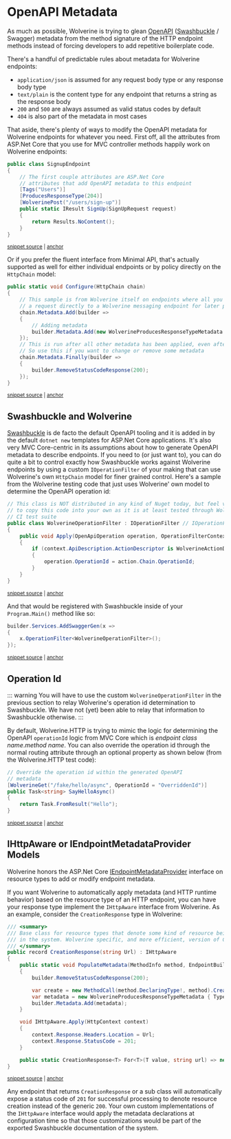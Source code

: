 # OpenAPI Metadata

As much as possible, Wolverine is trying to glean [OpenAPI](https://www.openapis.org/) ([Swashbuckle](https://learn.microsoft.com/en-us/aspnet/core/tutorials/getting-started-with-swashbuckle?view=aspnetcore-7.0&tabs=visual-studio) / Swagger) metadata from the method signature
of the HTTP endpoint methods instead of forcing developers to add repetitive boilerplate code.

There's a handful of predictable rules about metadata for Wolverine endpoints:

* `application/json` is assumed for any request body type or any response body type
* `text/plain` is the content type for any endpoint that returns a string as the response body
* `200` and `500` are always assumed as valid status codes by default
* `404` is also part of the metadata in most cases

That aside, there's plenty of ways to modify the OpenAPI metadata for Wolverine endpoints for whatever you need. First off,
all the attributes from ASP.Net Core that you use for MVC controller methods happily work on Wolverine endpoints:

<!-- snippet: sample_using_openapi_attributes -->
<a id='snippet-sample_using_openapi_attributes'></a>
```cs
public class SignupEndpoint
{
    // The first couple attributes are ASP.Net Core 
    // attributes that add OpenAPI metadata to this endpoint
    [Tags("Users")]
    [ProducesResponseType(204)]
    [WolverinePost("/users/sign-up")]
    public static IResult SignUp(SignUpRequest request)
    {
        return Results.NoContent();
    }
}
```
<sup><a href='https://github.com/JasperFx/wolverine/blob/main/src/Http/WolverineWebApi/SignupEndpoint.cs#L6-L21' title='Snippet source file'>snippet source</a> | <a href='#snippet-sample_using_openapi_attributes' title='Start of snippet'>anchor</a></sup>
<!-- endSnippet -->

Or if you prefer the fluent interface from Minimal API, that's actually supported as well for either individual endpoints or by 
policy directly on the `HttpChain` model:

<!-- snippet: sample_programmatic_one_off_openapi_metadata -->
<a id='snippet-sample_programmatic_one_off_openapi_metadata'></a>
```cs
public static void Configure(HttpChain chain)
{
    // This sample is from Wolverine itself on endpoints where all you do is forward
    // a request directly to a Wolverine messaging endpoint for later processing
    chain.Metadata.Add(builder =>
    {
        // Adding metadata
        builder.Metadata.Add(new WolverineProducesResponseTypeMetadata { StatusCode = 202, Type = null });
    });
    // This is run after all other metadata has been applied, even after the wolverine built-in metadata
    // So use this if you want to change or remove some metadata
    chain.Metadata.Finally(builder =>
    {
        builder.RemoveStatusCodeResponse(200);
    });
}
```
<sup><a href='https://github.com/JasperFx/wolverine/blob/main/src/Http/Wolverine.Http/Runtime/PublishingEndpoint.cs#L15-L34' title='Snippet source file'>snippet source</a> | <a href='#snippet-sample_programmatic_one_off_openapi_metadata' title='Start of snippet'>anchor</a></sup>
<!-- endSnippet -->

## Swashbuckle and Wolverine

[Swashbuckle](https://github.com/domaindrivendev/Swashbuckle.AspNetCore) is de facto the default OpenAPI tooling and it is added in by the default `dotnet new` templates for ASP.Net Core
applications. It's also very MVC Core-centric in its assumptions about how to generate OpenAPI metadata to describe endpoints.
If you need to (or just want to), you can do quite a bit to control exactly how Swashbuckle works against
Wolverine endpoints by using a custom `IOperationFilter` of your making that can use Wolverine's own `HttpChain` model
for finer grained control. Here's a sample from the Wolverine testing code that just uses Wolverine' own model to
determine the OpenAPI operation id:

<!-- snippet: sample_WolverineOperationFilter -->
<a id='snippet-sample_wolverineoperationfilter'></a>
```cs
// This class is NOT distributed in any kind of Nuget today, but feel very free
// to copy this code into your own as it is at least tested through Wolverine's
// CI test suite
public class WolverineOperationFilter : IOperationFilter // IOperationFilter is from Swashbuckle itself
{
    public void Apply(OpenApiOperation operation, OperationFilterContext context)
    {
        if (context.ApiDescription.ActionDescriptor is WolverineActionDescriptor action)
        {
            operation.OperationId = action.Chain.OperationId;
        }
    }
}
```
<sup><a href='https://github.com/JasperFx/wolverine/blob/main/src/Http/WolverineWebApi/WolverineOperationFilter.cs#L7-L23' title='Snippet source file'>snippet source</a> | <a href='#snippet-sample_wolverineoperationfilter' title='Start of snippet'>anchor</a></sup>
<!-- endSnippet -->

And that would be registered with Swashbuckle inside of your `Program.Main()` method like so:

<!-- snippet: sample_register_custom_swashbuckle_filter -->
<a id='snippet-sample_register_custom_swashbuckle_filter'></a>
```cs
builder.Services.AddSwaggerGen(x =>
{
    x.OperationFilter<WolverineOperationFilter>();
});
```
<sup><a href='https://github.com/JasperFx/wolverine/blob/main/src/Http/WolverineWebApi/Program.cs#L33-L40' title='Snippet source file'>snippet source</a> | <a href='#snippet-sample_register_custom_swashbuckle_filter' title='Start of snippet'>anchor</a></sup>
<!-- endSnippet -->

## Operation Id

::: warning
You will have to use the custom `WolverineOperationFilter` in the previous section to relay Wolverine's operation id
determination to Swashbuckle. We have not (yet) been able to relay that information to Swashbuckle otherwise.
:::

By default, Wolverine.HTTP is trying to mimic the logic for determining the OpenAPI `operationId` logic from MVC Core which
is *endpoint class name*.*method name*. You can also override the operation id through the normal routing attribute through
an optional property as shown below (from the Wolverine.HTTP test code):

<!-- snippet: sample_override_operation_id_for_openapi -->
<a id='snippet-sample_override_operation_id_for_openapi'></a>
```cs
// Override the operation id within the generated OpenAPI
// metadata
[WolverineGet("/fake/hello/async", OperationId = "OverriddenId")]
public Task<string> SayHelloAsync()
{
    return Task.FromResult("Hello");
}
```
<sup><a href='https://github.com/JasperFx/wolverine/blob/main/src/Http/WolverineWebApi/FakeEndpoint.cs#L13-L23' title='Snippet source file'>snippet source</a> | <a href='#snippet-sample_override_operation_id_for_openapi' title='Start of snippet'>anchor</a></sup>
<!-- endSnippet -->

## IHttpAware or IEndpointMetadataProvider Models

Wolverine honors the ASP.Net Core [IEndpointMetadataProvider](https://learn.microsoft.com/en-us/dotnet/api/microsoft.aspnetcore.http.metadata.iendpointmetadataprovider?view=aspnetcore-7.0)
interface on resource types to add or modify endpoint metadata.

If you want Wolverine to automatically apply metadata (and HTTP runtime behavior) based on the resource type of 
an HTTP endpoint, you can have your response type implement the `IHttpAware` interface from Wolverine. As an example, 
consider the `CreationResponse` type in Wolverine:

<!-- snippet: sample_CreationResponse -->
<a id='snippet-sample_creationresponse'></a>
```cs
/// <summary>
/// Base class for resource types that denote some kind of resource being created
/// in the system. Wolverine specific, and more efficient, version of Created<T> from ASP.Net Core
/// </summary>
public record CreationResponse(string Url) : IHttpAware
{
    public static void PopulateMetadata(MethodInfo method, EndpointBuilder builder)
    {
        builder.RemoveStatusCodeResponse(200);

        var create = new MethodCall(method.DeclaringType!, method).Creates.FirstOrDefault()?.VariableType;
        var metadata = new WolverineProducesResponseTypeMetadata { Type = create, StatusCode = 201 };
        builder.Metadata.Add(metadata);
    }

    void IHttpAware.Apply(HttpContext context)
    {
        context.Response.Headers.Location = Url;
        context.Response.StatusCode = 201;
    }

    public static CreationResponse<T> For<T>(T value, string url) => new CreationResponse<T>(url, value);
}
```
<sup><a href='https://github.com/JasperFx/wolverine/blob/main/src/Http/Wolverine.Http/IHttpAware.cs#L80-L106' title='Snippet source file'>snippet source</a> | <a href='#snippet-sample_creationresponse' title='Start of snippet'>anchor</a></sup>
<!-- endSnippet -->

Any endpoint that returns `CreationResponse` or a sub class will automatically expose a status code of `201` for successful
processing to denote resource creation instead of the generic `200`. Your own custom implementations of the `IHttpAware`
interface would apply the metadata declarations at configuration time so that those customizations would be part of the
exported Swashbuckle documentation of the system.
